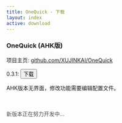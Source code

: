 ```yaml
---
title: OneQuick - 下载
layout: index
active: download
---
```

### OneQuick (AHK版)

项目主页: <a href="https://github.com/XUJINKAI/OneQuick" target="_blank">github.com/XUJINKAI/OneQuick</a>  

0.3.1: <a href="https://github.com/XUJINKAI/OneQuick/releases/download/v0.3.1/OneQuick.v0.3.1.zip"><button type="button" class="btn btn-primary">下载</button></a><!-- <a href="https://coding.net/api/share/download/c6518e2e-4acb-4ca9-9df0-89efc19d0aa5"><button type="button" class="btn btn-default">镜像</button></a> -->

AHK版本无界面，修改功能需要编辑配置文件。  

<br><br><span style="color: rgba(0,0,0,0.7);">新版本正在努力开发中...</span>
